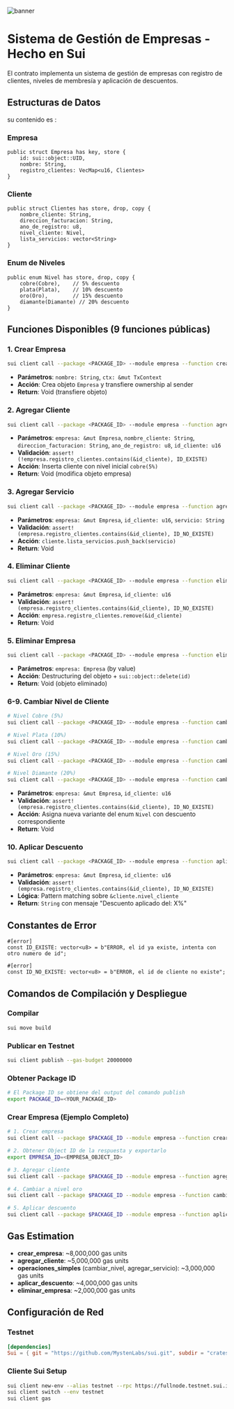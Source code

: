 ![banner](./imagenes/banner.jpg)

# Sistema de Gestión de Empresas - Hecho en Sui

El contrato implementa un sistema de gestión de empresas con registro de clientes, niveles de membresía y aplicación de descuentos.

## Estructuras de Datos
su contenido es :

### Empresa
```move
public struct Empresa has key, store {
    id: sui::object::UID,
    nombre: String,
    registro_clientes: VecMap<u16, Clientes>
}
```

### Cliente
```move
public struct Clientes has store, drop, copy {
    nombre_cliente: String,
    direccion_facturacion: String,
    ano_de_registro: u8,
    nivel_cliente: Nivel,
    lista_servicios: vector<String>
}
```

### Enum de Niveles
```move
public enum Nivel has store, drop, copy {
    cobre(Cobre),    // 5% descuento
    plata(Plata),    // 10% descuento
    oro(Oro),        // 15% descuento
    diamante(Diamante) // 20% descuento
}
```

## Funciones Disponibles (9 funciones públicas)

### 1. Crear Empresa
```bash
sui client call --package <PACKAGE_ID> --module empresa --function crear_empresa --args "Nombre Empresa" --gas-budget 10000000
```
- **Parámetros**: `nombre: String`, `ctx: &mut TxContext`
- **Acción**: Crea objeto `Empresa` y transfiere ownership al sender
- **Return**: Void (transfiere objeto)

### 2. Agregar Cliente
```bash
sui client call --package <PACKAGE_ID> --module empresa --function agregar_cliente --args <EMPRESA_OBJECT_ID> "Juan Perez" "Calle 123" 2024 1001 --gas-budget 10000000
```
- **Parámetros**: `empresa: &mut Empresa`, `nombre_cliente: String`, `direccion_facturacion: String`, `ano_de_registro: u8`, `id_cliente: u16`
- **Validación**: `assert!(!empresa.registro_clientes.contains(&id_cliente), ID_EXISTE)`
- **Acción**: Inserta cliente con nivel inicial `cobre(5%)`
- **Return**: Void (modifica objeto empresa)

### 3. Agregar Servicio
```bash
sui client call --package <PACKAGE_ID> --module empresa --function agregar_servicio --args <EMPRESA_OBJECT_ID> 1001 "Servicio Premium" --gas-budget 10000000
```
- **Parámetros**: `empresa: &mut Empresa`, `id_cliente: u16`, `servicio: String`
- **Validación**: `assert!(empresa.registro_clientes.contains(&id_cliente), ID_NO_EXISTE)`
- **Acción**: `cliente.lista_servicios.push_back(servicio)`
- **Return**: Void

### 4. Eliminar Cliente
```bash
sui client call --package <PACKAGE_ID> --module empresa --function eliminar_cliente --args <EMPRESA_OBJECT_ID> 1001 --gas-budget 10000000
```
- **Parámetros**: `empresa: &mut Empresa`, `id_cliente: u16`
- **Validación**: `assert!(empresa.registro_clientes.contains(&id_cliente), ID_NO_EXISTE)`
- **Acción**: `empresa.registro_clientes.remove(&id_cliente)`
- **Return**: Void

### 5. Eliminar Empresa
```bash
sui client call --package <PACKAGE_ID> --module empresa --function eliminar_empresa --args <EMPRESA_OBJECT_ID> --gas-budget 10000000
```
- **Parámetros**: `empresa: Empresa` (by value)
- **Acción**: Destructuring del objeto + `sui::object::delete(id)`
- **Return**: Void (objeto eliminado)

### 6-9. Cambiar Nivel de Cliente
```bash
# Nivel Cobre (5%)
sui client call --package <PACKAGE_ID> --module empresa --function cambiar_nivel_a_cobre --args <EMPRESA_OBJECT_ID> 1001 --gas-budget 10000000

# Nivel Plata (10%)
sui client call --package <PACKAGE_ID> --module empresa --function cambiar_nivel_a_plata --args <EMPRESA_OBJECT_ID> 1001 --gas-budget 10000000

# Nivel Oro (15%)
sui client call --package <PACKAGE_ID> --module empresa --function cambiar_nivel_a_oro --args <EMPRESA_OBJECT_ID> 1001 --gas-budget 10000000

# Nivel Diamante (20%)
sui client call --package <PACKAGE_ID> --module empresa --function cambiar_nivel_a_diamante --args <EMPRESA_OBJECT_ID> 1001 --gas-budget 10000000
```
- **Parámetros**: `empresa: &mut Empresa`, `id_cliente: u16`
- **Validación**: `assert!(empresa.registro_clientes.contains(&id_cliente), ID_NO_EXISTE)`
- **Acción**: Asigna nueva variante del enum `Nivel` con descuento correspondiente
- **Return**: Void

### 10. Aplicar Descuento
```bash
sui client call --package <PACKAGE_ID> --module empresa --function aplicar_descuento --args <EMPRESA_OBJECT_ID> 1001 --gas-budget 10000000
```
- **Parámetros**: `empresa: &mut Empresa`, `id_cliente: u16`
- **Validación**: `assert!(empresa.registro_clientes.contains(&id_cliente), ID_NO_EXISTE)`
- **Lógica**: Pattern matching sobre `&cliente.nivel_cliente`
- **Return**: `String` con mensaje "Descuento aplicado del: X%"

## Constantes de Error

```move
#[error]
const ID_EXISTE: vector<u8> = b"ERROR, el id ya existe, intenta con otro numero de id";

#[error]
const ID_NO_EXISTE: vector<u8> = b"ERROR, el id de cliente no existe";
```

## Comandos de Compilación y Despliegue

### Compilar
```bash
sui move build
```

### Publicar en Testnet
```bash
sui client publish --gas-budget 20000000
```

### Obtener Package ID
```bash
# El Package ID se obtiene del output del comando publish
export PACKAGE_ID=<YOUR_PACKAGE_ID>
```

### Crear Empresa (Ejemplo Completo)
```bash
# 1. Crear empresa
sui client call --package $PACKAGE_ID --module empresa --function crear_empresa --args "TechCorp SA" --gas-budget 10000000

# 2. Obtener Object ID de la respuesta y exportarlo
export EMPRESA_ID=<EMPRESA_OBJECT_ID>

# 3. Agregar cliente
sui client call --package $PACKAGE_ID --module empresa --function agregar_cliente --args $EMPRESA_ID "Ana García" "Av. Principal 456" 2024 1001 --gas-budget 10000000

# 4. Cambiar a nivel oro
sui client call --package $PACKAGE_ID --module empresa --function cambiar_nivel_a_oro --args $EMPRESA_ID 1001 --gas-budget 10000000

# 5. Aplicar descuento
sui client call --package $PACKAGE_ID --module empresa --function aplicar_descuento --args $EMPRESA_ID 1001 --gas-budget 10000000
```

## Gas Estimation

- **crear_empresa**: ~8,000,000 gas units
- **agregar_cliente**: ~5,000,000 gas units
- **operaciones_simples** (cambiar_nivel, agregar_servicio): ~3,000,000 gas units
- **aplicar_descuento**: ~4,000,000 gas units
- **eliminar_empresa**: ~2,000,000 gas units

## Configuración de Red

### Testnet
```toml
[dependencies]
Sui = { git = "https://github.com/MystenLabs/sui.git", subdir = "crates/sui-framework/packages/sui-framework", rev = "framework/testnet" }
```

### Cliente Sui Setup
```bash
sui client new-env --alias testnet --rpc https://fullnode.testnet.sui.io:443
sui client switch --env testnet
sui client gas
```
